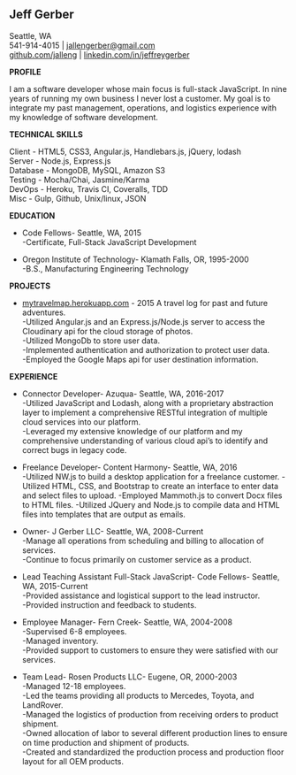 


**Jeff Gerber**
---------------

Seattle, WA </br>
541-914-4015 | jallengerber@gmail.com </br>
[github.com/jalleng](https://github.com/jalleng) | [linkedin.com/in/jeffreygerber](https://linkedin.com/in/jeffreygerber)

**PROFILE**

I am a software developer whose main focus is full-stack JavaScript.  In nine years of running my own business I never lost a customer.  My goal is to integrate my past management, operations, and logistics experience with my knowledge of software development.

**TECHNICAL SKILLS**

Client - HTML5, CSS3, Angular.js, Handlebars.js, jQuery, lodash </br>
Server - Node.js, Express.js </br>
Database - MongoDB, MySQL, Amazon S3 </br>
Testing - Mocha/Chai, Jasmine/Karma </br>
DevOps - Heroku, Travis CI, Coveralls, TDD </br>
Misc - Gulp, Github, Unix/linux, JSON

**EDUCATION**

 - Code Fellows- Seattle, WA, 2015</br>
  -Certificate, Full-Stack JavaScript Development

 - Oregon Institute of Technology- Klamath Falls, OR, 1995-2000</br>
  -B.S., Manufacturing Engineering Technology

**PROJECTS**

 - [mytravelmap.herokuapp.com](https://mytravelmap.herokuapp.com) - 2015 A travel log for past and future
   adventures. </br>
   -Utilized Angular.js and an Express.js/Node.js server to access the Cloudinary api for the cloud storage of photos.  
   -Utilized MongoDb to store user data.  
   -Implemented authentication and authorization to protect user data.  
   -Employed the Google Maps api for user destination information.


**EXPERIENCE**

 - Connector Developer- Azuqua- Seattle, WA, 2016-2017</br>
  -Utilized JavaScript and Lodash, along with a proprietary abstraction layer to implement a comprehensive RESTful integration of multiple cloud services into our platform.  
  -Leveraged my extensive knowledge of our platform and my comprehensive understanding of various cloud api’s to identify and correct bugs in legacy code. 

 
 - Freelance Developer- Content Harmony- Seattle, WA, 2016</br>
  -Utilized NW.js to build a desktop application for a freelance customer.
  -Utilized HTML, CSS, and Bootstrap to create an interface to enter data and select files to upload.
  -Employed Mammoth.js to convert Docx files to HTML files.
  -Utilized JQuery and Node.js to compile data and HTML files into templates that are output as emails.


 - Owner- J Gerber LLC- Seattle, WA, 2008-Current</br>
  -Manage all operations from scheduling and billing to allocation of services.  
  -Continue to focus primarily on customer service as a product.  


 - Lead Teaching Assistant Full-Stack JavaScript- Code Fellows- Seattle, WA, 2015-Current</br>
  -Provided assistance and logistical support to the lead instructor.  
  -Provided instruction and feedback to students.


 - Employee Manager- Fern Creek- Seattle, WA, 2004-2008</br>
  -Supervised 6-8 employees.  
  -Managed inventory.  
  -Provided support to customers to ensure they were satisfied with our services.

 - Team Lead- Rosen Products LLC- Eugene, OR, 2000-2003</br>
  -Managed 12-18 employees.  
  -Led the teams providing all products to Mercedes, Toyota, and LandRover.  
  -Managed the logistics of production from receiving orders to product shipment.  
  -Owned allocation of labor to several different production lines to ensure on time production and shipment of products.  
  -Created and standardized the production process and production floor layout for all OEM products.
